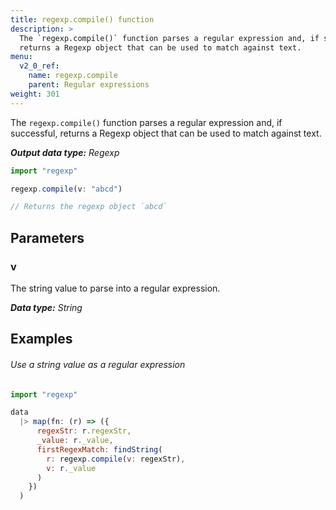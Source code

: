 ```yaml
---
title: regexp.compile() function
description: >
  The `regexp.compile()` function parses a regular expression and, if successful,
  returns a Regexp object that can be used to match against text.
menu:
  v2_0_ref:
    name: regexp.compile
    parent: Regular expressions
weight: 301
---
```


The `regexp.compile()` function parses a regular expression and, if successful,
returns a Regexp object that can be used to match against text.

_**Output data type:** Regexp_

```js
import "regexp"

regexp.compile(v: "abcd")

// Returns the regexp object `abcd`
```

## Parameters

### v
The string value to parse into a regular expression.

_**Data type:** String_

## Examples

###### Use a string value as a regular expression
```js
import "regexp"

data
  |> map(fn: (r) => ({
      regexStr: r.regexStr,
      _value: r._value,
      firstRegexMatch: findString(
        r: regexp.compile(v: regexStr),
        v: r._value
      )
    })
  )
```
